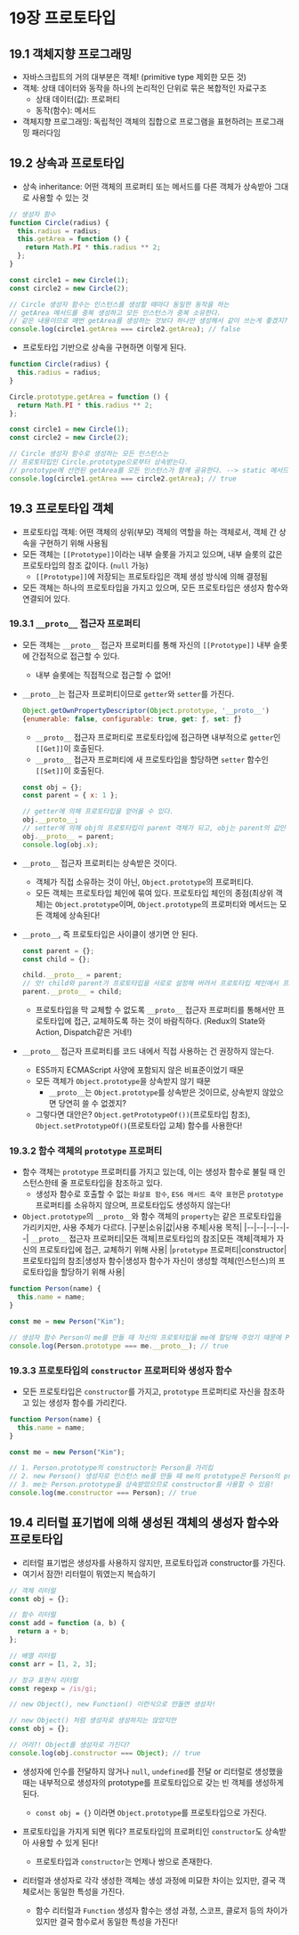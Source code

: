 # 19장 프로토타입

## 19.1 객체지향 프로그래밍

- 자바스크립트의 거의 대부분은 객체! (primitive type 제외한 모든 것)
- 객체: 상태 데이터와 동작을 하나의 논리적인 단위로 묶은 복합적인 자료구조
  - 상태 데이터(값): 프로퍼티
  - 동작(함수): 메서드
- 객체지향 프로그래밍: 독립적인 객체의 집합으로 프로그램을 표현하려는 프로그래밍 패러다임

## 19.2 상속과 프로토타입

- 상속 inheritance: 어떤 객체의 프로퍼티 또는 메서드를 다른 객체가 상속받아 그대로 사용할 수 있는 것

```javascript
// 생성자 함수
function Circle(radius) {
  this.radius = radius;
  this.getArea = function () {
    return Math.PI * this.radius ** 2;
  };
}

const circle1 = new Circle(1);
const circle2 = new Circle(2);

// Circle 생성자 함수는 인스턴스를 생성할 때마다 동일한 동작을 하는
// getArea 메서드를 중복 생성하고 모든 인스턴스가 중복 소유한다.
// 같은 내용이므로 매번 getArea를 생성하는 것보다 하나만 생성해서 같이 쓰는게 좋겠지?
console.log(circle1.getArea === circle2.getArea); // false
```

- 프로토타입 기반으로 상속을 구현하면 이렇게 된다.

```javascript
function Circle(radius) {
  this.radius = radius;
}

Circle.prototype.getArea = function () {
  return Math.PI * this.radius ** 2;
};

const circle1 = new Circle(1);
const circle2 = new Circle(2);

// Circle 생성자 함수로 생성하는 모든 인스턴스는
// 프로토타입인 Circle.prototype으로부터 상속받는다.
// prototype에 선언된 getArea를 모든 인스턴스가 함께 공유한다. --> static 메서드 같네!
console.log(circle1.getArea === circle2.getArea); // true
```

## 19.3 프로토타입 객체

- 프로토타입 객체: 어떤 객체의 상위(부모) 객체의 역할을 하는 객체로서, 객체 간 상속을 구현하기 위해 사용됨
- 모든 객체는 `[[Prototype]]`이라는 내부 슬롯을 가지고 있으며, 내부 슬롯의 값은 프로토타입의 참조 값이다. (`null` 가능)
  - `[[Prototype]]`에 저장되는 프로토타입은 객체 생성 방식에 의해 결정됨
- 모든 객체는 하나의 프로토타입을 가지고 있으며, 모든 프로토타입은 생성자 함수와 연결되어 있다.

### 19.3.1 `__proto__` 접근자 프로퍼티

- 모든 객체는 `__proto__` 접근자 프로퍼티를 통해 자신의 `[[Prototype]]` 내부 슬롯에 간접적으로 접근할 수 있다.

  - 내부 슬롯에는 직접적으로 접근할 수 없어!

- `__proto__`는 접근자 프로퍼티이므로 `getter`와 `setter`를 가진다.

  ```javascript
  Object.getOwnPropertyDescriptor(Object.prototype, '__proto__')
  {enumerable: false, configurable: true, get: ƒ, set: ƒ}
  ```

  - `__proto__` 접근자 프로퍼티로 프로토타입에 접근하면 내부적으로 `getter`인 `[[Get]]`이 호출된다.
  - `__proto__` 접근자 프로퍼티에 새 프로토타입을 할당하면 `setter` 함수인 `[[Set]]`이 호출된다.

  ```javascript
  const obj = {};
  const parent = { x: 1 };

  // getter에 의해 프로토타입을 얻어올 수 있다.
  obj.__proto__;
  // setter에 의해 obj의 프로토타입이 parent 객체가 되고, obj는 parent의 값인 x를 상속받아 접근할 수 있게 된다.
  obj.__proto__ = parent;
  console.log(obj.x);
  ```

- `__proto__` 접근자 프로퍼티는 상속받은 것이다.

  - 객체가 직접 소유하는 것이 아닌, `Object.prototype`의 프로퍼티다.
  - 모든 객체는 프로토타입 체인에 묶여 있다. 프로토타입 체인의 종점(최상위 객체)는 `Object.prototype`이며, `Object.prototype`의 프로퍼티와 메서드는 모든 객체에 상속된다!

- `__proto__`, 즉 프로토타입은 사이클이 생기면 안 된다.

  ```javascript
  const parent = {};
  const child = {};

  child.__proto__ = parent;
  // 앗! child와 parent가 프로토타입을 서로로 설정해 버려서 프로토타입 체인에서 프로토타입을 참조할 때 자기 자신을 무한참조하게 된다!
  parent.__proto__ = child;
  ```

  - 프로토타입을 막 교체할 수 없도록 `__proto__` 접근자 프로퍼티를 통해서만 프로토타입에 접근, 교체하도록 하는 것이 바람직하다. (Redux의 State와 Action, Dispatch같은 거네!)

- `__proto__` 접근자 프로퍼티를 코드 내에서 직접 사용하는 건 권장하지 않는다.
  - ES5까지 ECMAScript 사양에 포함되지 않은 비표준이었기 때문
  - 모든 객체가 `Object.prototype`을 상속받지 않기 때문
    - `__proto__`는 `Object.prototype`를 상속받은 것이므로, 상속받지 않았으면 당연히 쓸 수 없겠지?
  - 그렇다면 대안은? `Object.getPrototypeOf())`(프로토타입 참조), `Object.setPrototypeOf()`(프로토타입 교체) 함수를 사용한다!

### 19.3.2 함수 객체의 `prototype` 프로퍼티

- 함수 객체는 `prototype` 프로퍼티를 가지고 있는데, 이는 생성자 함수로 불릴 때 인스턴스한테 줄 프로토타입을 참조하고 있다.
  - 생성자 함수로 호출할 수 없는 `화살표 함수`, `ES6 메서드 축약 표현`은 `prototype` 프로퍼티를 소유하지 않으며, 프로토타입도 생성하지 않는다!
- `Object.prototype`의 `__proto__`와 함수 객체의 `property`는 같은 프로토타입을 가리키지만, 사용 주체가 다르다.
  |구분|소유|값|사용 주체|사용 목적|
  |--|--|--|--|--|
  `__proto__` 접근자 프로퍼티|모든 객체|프로토타입의 참조|모든 객체|객체가 자신의 프로토타입에 접근, 교체하기 위해 사용|
  |`prototype` 프로퍼티|constructor|프로토타입의 참조|생성자 함수|생성자 함수가 자신이 생성할 객체(인스턴스)의 프로토타입을 할당하기 위해 사용|

```javascript
function Person(name) {
  this.name = name;
}

const me = new Person("Kim");

// 생성자 함수 Person이 me를 만들 때 자신의 프로토타입을 me에 할당해 주었기 때문에 Person과 me는 같은 프로토타입을 가리키게 된다.
console.log(Person.prototype === me.__proto__); // true
```

### 19.3.3 프로토타입의 `constructor` 프로퍼티와 생성자 함수

- 모든 프로토타입은 `constructor`를 가지고, `prototype` 프로퍼티로 자신을 참조하고 있는 생성자 함수를 가리킨다.

```javascript
function Person(name) {
  this.name = name;
}

const me = new Person("Kim");

// 1. Person.prototype의 constructor는 Person을 가리킴
// 2. new Person() 생성자로 인스턴스 me를 만들 때 me의 prototype은 Person의 prototype인 Person.prototype이 됨
// 3. me는 Person.prototype을 상속받았으므로 constructor를 사용할 수 있음!
console.log(me.constructor === Person); // true
```

## 19.4 리터럴 표기법에 의해 생성된 객체의 생성자 함수와 프로토타입

- 리터럴 표기법은 생성자를 사용하지 않지만, 프로토타입과 constructor를 가진다.
- 여기서 잠깐! 리터럴이 뭐였는지 복습하기

```javascript
// 객체 리터럴
const obj = {};

// 함수 리터럴
const add = function (a, b) {
  return a + b;
};

// 배열 리터럴
const arr = [1, 2, 3];

// 정규 표현식 리터럴
const regexp = /is/gi;

// new Object(), new Function() 이런식으로 만들면 생성자!
```

```javascript
// new Object() 처럼 생성자로 생성하지는 않았지만
const obj = {};

// 어라?! Object를 생성자로 가진다?
console.log(obj.constructor === Object); // true
```

- 생성자에 인수를 전달하지 않거나 `null`, `undefined`를 전달 or 리터럴로 생성했을 때는 내부적으로 생성자의 prototype를 프로토타입으로 갖는 빈 객체를 생성하게 된다.

  - `const obj = {}` 이라면 `Object.prototype`를 프로토타입으로 가진다.

- 프로토타입을 가지게 되면 뭐다? 프로토타입의 프로퍼티인 `constructor`도 상속받아 사용할 수 있게 된다!
  - 프로토타입과 `constructor`는 언제나 쌍으로 존재한다.
- 리터럴과 생성자로 각각 생성한 객체는 생성 과정에 미묘한 차이는 있지만, 결국 객체로서는 동일한 특성을 가진다.
  - 함수 리터럴과 `Function` 생성자 함수는 생성 과정, 스코프, 클로저 등의 차이가 있지만 결국 함수로서 동일한 특성을 가진다!

